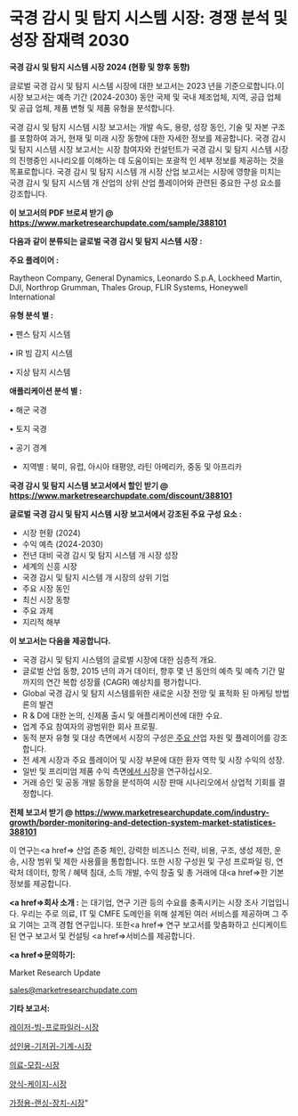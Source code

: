 # 국경 감시 및 탐지 시스템 시장: 경쟁 분석 및 성장 잠재력 2030

<strong>국경 감시 및 탐지 시스템 시장 2024 (현황 및 향후 동향)</strong>

글로벌 국경 감시 및 탐지 시스템 시장에 대한 보고서는 2023 년을 기준으로합니다.이 시장 보고서는 예측 기간 (2024-2030) 동안 국제 및 국내 제조업체, 지역, 공급 업체 및 공급 업체, 제품 변형 및 제품 유형을 분석합니다.

국경 감시 및 탐지 시스템 시장 보고서는 개발 속도, 용량, 성장 동인, 기술 및 자본 구조를 포함하여 과거, 현재 및 미래 시장 동향에 대한 자세한 정보를 제공합니다. 국경 감시 및 탐지 시스템 시장 보고서는 시장 참여자와 컨설턴트가 국경 감시 및 탐지 시스템 시장의 진행중인 시나리오를 이해하는 데 도움이되는 포괄적 인 세부 정보를 제공하는 것을 목표로합니다. 국경 감시 및 탐지 시스템 개 시장 산업 보고서는 시장에 영향을 미치는 국경 감시 및 탐지 시스템 개 산업의 상위 산업 플레이어와 관련된 중요한 구성 요소를 강조합니다.



<strong>이 보고서의 PDF 브로셔 받기 @ <a href=https://www.marketresearchupdate.com/sample/388101>https://www.marketresearchupdate.com/sample/388101</a></strong>



<strong>다음과 같이 분류되는 글로벌 국경 감시 및 탐지 시스템 시장 :</strong>



<strong>주요 플레이어 :</strong>

Raytheon Company, General Dynamics, Leonardo S.p.A, Lockheed Martin, DJI, Northrop Grumman, Thales Group, FLIR Systems, Honeywell International



<strong>유형 분석 별 :</strong>

• 펜스 탐지 시스템

• IR 빔 감지 시스템

• 지상 탐지 시스템



<strong>애플리케이션 분석 별 :</strong>

• 해군 국경

• 토지 국경

• 공기 경계

<ul>
  <li>지역별 : 북미, 유럽, 아시아 태평양, 라틴 아메리카, 중동 및 아프리카</li>
</ul>


<strong>국경 감시 및 탐지 시스템 보고서에서 할인 받기 @ <a href=https://www.marketresearchupdate.com/discount/388101>https://www.marketresearchupdate.com/discount/388101</a></strong>



<strong>글로벌 국경 감시 및 탐지 시스템 시장 보고서에서 강조된 주요 구성 요소 :</strong>
<ul>
  <li>시장 현황 (2024)</li>
  <li>수익 예측 (2024-2030)</li>
  <li>전년 대비 국경 감시 및 탐지 시스템 개 시장 성장</li>
  <li>세계의 신흥 시장</li>
  <li>국경 감시 및 탐지 시스템 개 시장의 상위 기업</li>
  <li>주요 시장 동인</li>
  <li>최신 시장 동향</li>
  <li>주요 과제</li>
  <li>지리적 해부</li>
</ul>


<strong>이 보고서는 다음을 제공합니다.</strong>
<ul>
  <li>국경 감시 및 탐지 시스템의 글로벌 시장에 대한 심층적 개요.</li>
  <li>글로벌 산업 동향, 2015 년의 과거 데이터, 향후 몇 년 동안의 예측 및 예측 기간 말까지의 연간 복합 성장률 (CAGR) 예상치를 평가합니다.</li>
  <li>Global 국경 감시 및 탐지 시스템를위한 새로운 시장 전망 및 표적화 된 마케팅 방법론의 발견</li>
  <li>R &amp; D에 대한 논의, 신제품 출시 및 애플리케이션에 대한 수요.</li>
  <li>업계 주요 참여자의 광범위한 회사 프로필.</li>
  <li>동적 분자 유형 및 대상 측면에서 시장의 구성은<a href=> 주요 산</a>업 자원 및 플레이어를 강조합니다.</li>
  <li>전 세계 시장과 주요 플레이어 및 시장 부문에 대한 환자 역학 및 시장 수익의 성장.</li>
  <li>일반 및 프리미엄 제품 수익 측면<a href=>에서 시</a>장을 연구하십시오.</li>
  <li>거래 승인 및 공동 개발 동향을 분석하여 시장 판매 시나리오에서 상업적 기회를 결정합니다.</li>
</ul>



<strong>전체 보고서 받기 @ <a href=https://www.marketresearchupdate.com/industry-growth/border-monitoring-and-detection-system-market-statistices-388101>https://www.marketresearchupdate.com/industry-growth/border-monitoring-and-detection-system-market-statistices-388101</a></strong>

이 연구는<a href=> 산업 존중</a> 체인, 강력한 비즈니스 전략, 비용, 구조, 생성 제한, 운송, 시장 범위 및 제한 사용률을 통합합니다. 또한 시장 구성원 및 구성 프로파일 링, 연락처 데이터, 항목 / 혜택 침대, 소득 개발, 수익 창출 및 총 거래에 대<a href=>한 기본 </a>정보를 제공합니다.



<strong><a href=>회사 소</a>개 :</strong>
는 대기업, 연구 기관 등의 수요를 충족시키는 시장 조사 기업입니다. 우리는 주로 의료, IT 및 CMFE 도메인을 위해 설계된 여러 서비스를 제공하며 그 주요 기여는 고객 경험 연구입니다. 또한<a href=> 연구 보</a>고서를 맞춤화하고 신디케이트 된 연구 보고서 및 컨설팅 <a href=>서비스</a>를 제공합니다.



<strong><a href=>문의하기:</a></strong>

Market Research Update

sales@marketresearchupdate.com



<strong>기타 보고서:</strong>

<a href=https://www.linkedin.com/pulse/레이저-빔-프로파일러-시장-경쟁-분석-및-성장-잠재력-2029-market-matrix-musings-analysis/>레이저-빔-프로파일러-시장</a>

<a href=https://www.linkedin.com/pulse/성인용-기저귀-기계-시장-현재-및-미래-성장-2029-consumer-connection-compendium-ana-c6mvf/>성인용-기저귀-기계-시장</a>

<a href=https://www.linkedin.com/pulse/의료-모집-시장-규모-및-성장-2023-analytics-alchemy-360-analysis-t0slf/>의료-모집-시장</a>

<a href=https://www.linkedin.com/pulse/양식-케이지-시장-경쟁-분석-및-성장-잠재력-2030-analytics-alchemy-360-analysis-h9ijf/>양식-케이지-시장</a>

<a href=https://www.linkedin.com/pulse/가정용-랜싱-장치-시장-현재-및-미래-성장-2029-survey-savvy-insights-360-analysis-vywbf/>가정용-랜싱-장치-시장</a>"
